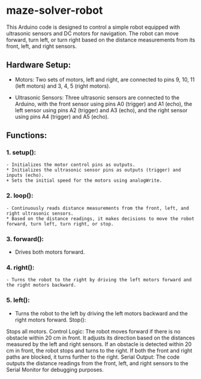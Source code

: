 # maze-solver-robot
This Arduino code is designed to control a simple robot equipped with ultrasonic sensors and DC motors for navigation. The robot can move forward, turn left, or turn right based on the distance measurements from its front, left, and right sensors.

## Hardware Setup:
-  Motors: Two sets of motors, left and right, are connected to pins 9, 10, 11 (left motors) and 3, 4, 5 (right motors).
*  Ultrasonic Sensors: Three ultrasonic sensors are connected to the Arduino, with the front sensor using pins A0 (trigger) and A1 (echo), the left sensor using pins A2 (trigger) and A3 (echo), and the right sensor using pins A4 (trigger) and A5 (echo).
## Functions:
### 1. setup():

    - Initializes the motor control pins as outputs.
    * Initializes the ultrasonic sensor pins as outputs (trigger) and inputs (echo).
    + Sets the initial speed for the motors using analogWrite.
### 2. loop():

    - Continuously reads distance measurements from the front, left, and right ultrasonic sensors.
    * Based on the distance readings, it makes decisions to move the robot forward, turn left, turn right, or stop.
    
### 3. forward():

   - Drives both motors forward.
### 4. right():

    - Turns the robot to the right by driving the left motors forward and the right motors backward.
### 5. left():

 -  Turns the robot to the left by driving the left motors backward and the right motors forward.
Stop():

Stops all motors.
Control Logic:
The robot moves forward if there is no obstacle within 20 cm in front.
It adjusts its direction based on the distances measured by the left and right sensors.
If an obstacle is detected within 20 cm in front, the robot stops and turns to the right.
If both the front and right paths are blocked, it turns further to the right.
Serial Output:
The code outputs the distance readings from the front, left, and right sensors to the Serial Monitor for debugging purposes.

